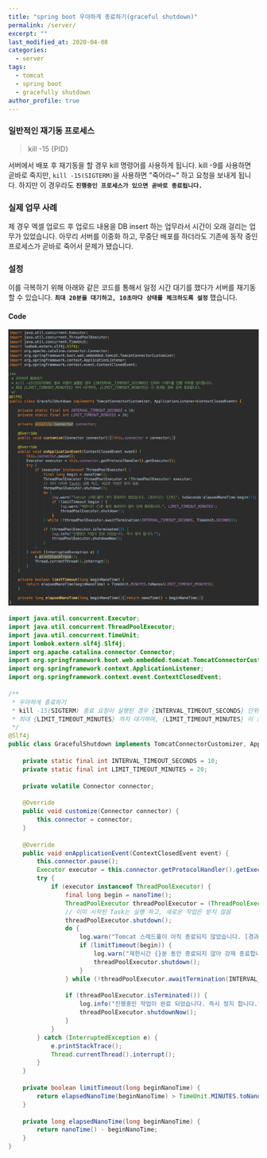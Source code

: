 ```yaml
---
title: "spring boot 우아하게 종료하기(graceful shutdown)"
permalink: /server/
excerpt: ""
last_modified_at: 2020-04-08
categories:
  - server
tags:
  - tomcat
  - spring boot
  - gracefully shutdown
author_profile: true
---
```


### 일반적인 재기동 프로세스
> kill -15 {PID}

서버에서 배포 후 재기동을 할 경우 kill 명령어를 사용하게 됩니다.
kill -9를 사용하면 곧바로 죽지만, `kill -15(SIGTERM)`을 사용하면 "죽어라~" 하고 요청을 보내게 됩니다.
하지만 이 경우라도 **`진행중인 프로세스가 있으면 곧바로 종료됩니다.`**


### 실제 업무 사례
제 경우 엑셀 업로드 후 업로드 내용을 DB insert 하는 업무라서 시간이 오래 걸리는 업무가 있었습니다.
아무리 서버를 이중화 하고, 무중단 배포를 하더라도 기존에 동작 중인 프로세스가 곧바로 죽어서 문제가 됐습니다.


### 설정
이를 극복하기 위해 아래와 같은 코드를 통해서 일정 시간 대기를 했다가 서버를 재기동 할 수 있습니다.
**`최대 20분을 대기하고, 10초마다 상태를 체크하도록 설정`** 했습니다.


#### Code
![img01](/assets/images/blog/0001/img01.png)
```java
import java.util.concurrent.Executor;
import java.util.concurrent.ThreadPoolExecutor;
import java.util.concurrent.TimeUnit;
import lombok.extern.slf4j.Slf4j;
import org.apache.catalina.connector.Connector;
import org.springframework.boot.web.embedded.tomcat.TomcatConnectorCustomizer;
import org.springframework.context.ApplicationListener;
import org.springframework.context.event.ContextClosedEvent;

/**
 * 우아하게 종료하기
 * kill -15(SIGTERM) 종료 요청이 실행된 경우 {INTERVAL_TIMEOUT_SECONDS} 단위로 스레드풀 진행 여부를 검사합니다.
 * 최대 {LIMIT_TIMEOUT_MINUTES} 까지 대기하며, {LIMIT_TIMEOUT_MINUTES} 이 초과된 경우 강제 종료합니다.
 */
@Slf4j
public class GracefulShutdown implements TomcatConnectorCustomizer, ApplicationListener<ContextClosedEvent> {

    private static final int INTERVAL_TIMEOUT_SECONDS = 10;
    private static final int LIMIT_TIMEOUT_MINUTES = 20;

    private volatile Connector connector;

    @Override
    public void customize(Connector connector) {
        this.connector = connector;
    }

    @Override
    public void onApplicationEvent(ContextClosedEvent event) {
        this.connector.pause();
        Executor executor = this.connector.getProtocolHandler().getExecutor();
        try {
            if (executor instanceof ThreadPoolExecutor) {
                final long begin = nanoTime();
                ThreadPoolExecutor threadPoolExecutor = (ThreadPoolExecutor) executor;
                // 이미 시작된 Task는 실행 하고, 새로운 작업은 받지 않음
                threadPoolExecutor.shutdown();
                do {
                    log.warn("Tomcat 스레드풀이 아직 종료되지 않았습니다. [경과시간: {}초]", toSeconds(elapsedNanoTime(begin)));
                    if (limitTimeout(begin)) {
                        log.warn("제한시간 {}분 동안 종료되지 않아 강제 종료합니다.", LIMIT_TIMEOUT_MINUTES);
                        threadPoolExecutor.shutdown();
                    }
                } while (!threadPoolExecutor.awaitTermination(INTERVAL_TIMEOUT_SECONDS, TimeUnit.SECONDS));

                if (threadPoolExecutor.isTerminated()) {
                    log.info("진행중인 작업이 완료 되었습니다. 즉시 정지 합니다.");
                    threadPoolExecutor.shutdownNow();
                }
            }
        } catch (InterruptedException e) {
            e.printStackTrace();
            Thread.currentThread().interrupt();
        }
    }

    private boolean limitTimeout(long beginNanoTime) {
        return elapsedNanoTime(beginNanoTime) > TimeUnit.MINUTES.toNanos(LIMIT_TIMEOUT_MINUTES);
    }

    private long elapsedNanoTime(long beginNanoTime) {
        return nanoTime() - beginNanoTime;
    }
}
```
